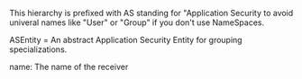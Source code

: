 This hierarchy is prefixed with AS standing for "Application Security to avoid univeral names like "User" or "Group" if you don't use NameSpaces.

ASEntity = An abstract Application Security Entity for grouping specializations.

name: 			<String>		The name of the receiver